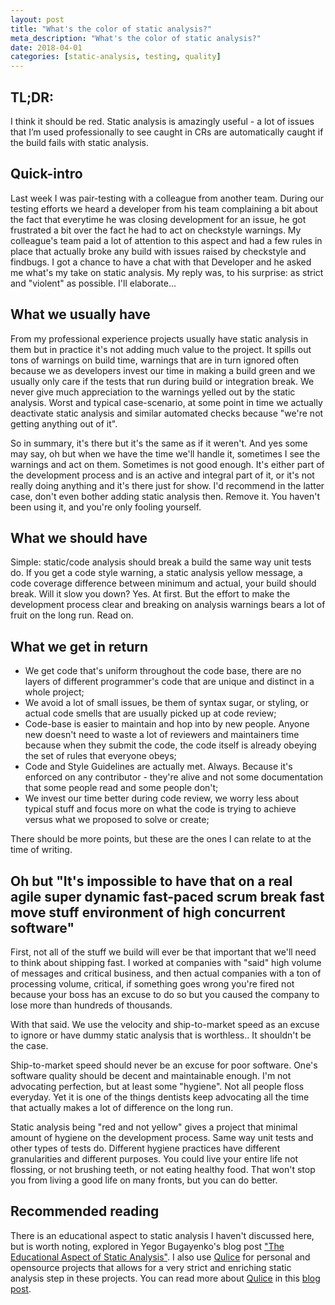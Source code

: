 ```yaml
---
layout: post
title: "What's the color of static analysis?"
meta_description: "What's the color of static analysis?"
date: 2018-04-01
categories: [static-analysis, testing, quality]
---
```


## TL;DR:
I think it should be red. Static analysis is amazingly useful - a lot of issues that I’m used professionally to see caught in CRs are automatically caught if the build fails with static analysis.

## Quick-intro
Last week I was pair-testing with a colleague from another team. During our testing efforts we heard a developer from his team complaining a bit about the fact that everytime he was closing development for an issue, he got frustrated a bit over the fact he had to act on checkstyle warnings. My colleague's team paid a lot of attention to this aspect and had a few rules in place that actually broke any build with issues raised by checkstyle and findbugs. I got a chance to have a chat with that Developer and he asked me what's my take on static analysis. My reply was, to his surprise: as strict and "violent" as possible. I'll elaborate...

## What we usually have
From my professional experience projects usually have static analysis in them but in practice it's not adding much value to the project. It spills out tons of warnings on build time, warnings that are in turn ignored often because we as developers invest our time in making a build green and we usually only care if the tests that run during build or integration break. We never give much appreciation to the warnings yelled out by the static analysis. Worst and typical case-scenario, at some point in time we actually deactivate static analysis and similar automated checks because "we're not getting anything out of it".

So in summary, it's there but it's the same as if it weren't. And yes some may say, oh but when we have the time we'll handle it, sometimes I see the warnings and act on them. Sometimes is not good enough. It's either part of the development process and is an active and integral part of it, or it's not really doing anything and it's there just for show. I'd recommend in the latter case, don't even bother adding static analysis then. Remove it. You haven't been using it, and you're only fooling yourself.

## What we should have

Simple: static/code analysis should break a build the same way unit tests do. If you get a code style warning, a static analysis yellow message, a code coverage difference between minimum and actual, your build should break.
Will it slow you down? Yes. At first. But the effort to make the development process clear and breaking on analysis warnings bears a lot of fruit on the long run. Read on.

## What we get in return

* We get code that's uniform throughout the code base, there are no layers of different programmer's code that are unique and distinct in a whole project;
* We avoid a lot of small issues, be them of syntax sugar, or styling, or actual code smells that are usually picked up at code review;
* Code-base is easier to maintain and hop into by new people. Anyone new doesn't need to waste a lot of reviewers and maintainers time because when they submit the code, the code itself is already obeying the set of rules that everyone obeys;
* Code and Style Guidelines are actually met. Always. Because it's enforced on any contributor - they're alive and not some documentation that some people read and some people don't;
* We invest our time better during code review, we worry less about typical stuff and focus more on what the code is trying to achieve versus what we proposed to solve or create;

There should be more points, but these are the ones I can relate to at the time of writing.

## Oh but "It's impossible to have that on a real agile super dynamic fast-paced scrum break fast move stuff environment of high concurrent software"

First, not all of the stuff we build will ever be that important that we'll need to think about shipping fast.
I worked at companies with "said" high volume of messages and critical business, and then actual companies with a ton of processing volume, critical, if something goes wrong you're fired not because your boss has an excuse to do so but you caused the company to lose more than hundreds of thousands.

With that said. We use the velocity and ship-to-market speed as an excuse to ignore or have dummy static analysis that is worthless.. It shouldn't be the case.

Ship-to-market speed should never be an excuse for poor software. One's software quality should be decent and maintainable enough. I'm not advocating perfection, but at least some "hygiene". Not all people floss everyday. Yet it is one of the things dentists keep advocating all the time that actually makes a lot of difference on the long run.

Static analysis being "red and not yellow" gives a project that minimal amount of hygiene on the development process. Same way unit tests and other types of tests do. Different hygiene practices have different granularities and different purposes. You could live your entire life not flossing, or not brushing teeth, or not eating healthy food. That won't stop you from living a good life on many fronts, but you can do better.

## Recommended reading

There is an educational aspect to static analysis I haven't discussed here, but is worth noting, explored in Yegor Bugayenko's blog post ["The Educational Aspect of Static Analysis"](http://www.yegor256.com/2018/01/16/educational-aspect-of-static-analysis.html). I also use [Qulice](http://www.qulice.com/) for personal and opensource projects that allows for a very strict and enriching static analysis step in these projects. You can read more about [Qulice](http://www.qulice.com/) in this [blog post](http://www.yegor256.com/2014/08/13/strict-code-quality-control.html).

